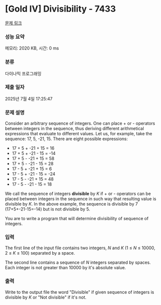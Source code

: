 # [Gold IV] Divisibility - 7433 

[문제 링크](https://www.acmicpc.net/problem/7433) 

### 성능 요약

메모리: 2020 KB, 시간: 0 ms

### 분류

다이나믹 프로그래밍

### 제출 일자

2025년 7월 4일 17:25:47

### 문제 설명

<p>Consider an arbitrary sequence of integers. One can place + or - operators between integers in the sequence, thus deriving different arithmetical expressions that evaluate to different values. Let us, for example, take the sequence: 17, 5, -21, 15. There are eight possible expressions:</p>

<ul>
	<li>17 + 5 + -21 + 15 = 16</li>
	<li>17 + 5 + -21 - 15 = -14</li>
	<li>17 + 5 - -21 + 15 = 58</li>
	<li>17 + 5 - -21 - 15 = 28</li>
	<li>17 - 5 + -21 + 15 = 6</li>
	<li>17 - 5 + -21 - 15 = -24</li>
	<li>17 - 5 - -21 + 15 = 48</li>
	<li>17 - 5 - -21 - 15 = 18</li>
</ul>

<p>We call the sequence of integers <b>divisible</b> by <em>K</em> if + or - operators can be placed between integers in the sequence in such way that resulting value is divisible by <em>K</em>. In the above example, the sequence is divisible by 7 (17+5+-21-15=-14) but is not divisible by 5.</p>

<p>You are to write a program that will determine divisibility of sequence of integers.</p>

### 입력 

 <p>The first line of the input file contains two integers, <em>N</em> and <em>K</em> (1 ≤ <em>N</em> ≤ 10000, 2 ≤ <em>K</em> ≤ 100) separated by a space.</p>

<p>The second line contains a sequence of <em>N</em> integers separated by spaces. Each integer is not greater than 10000 by it's absolute value.</p>

### 출력 

 <p>Write to the output file the word "Divisible" if given sequence of integers is divisible by <em>K</em> or "Not divisible" if it's not.</p>

